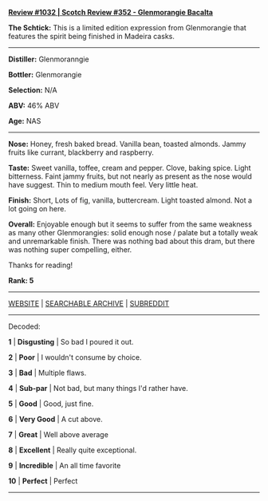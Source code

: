 
[**Review #1032 | Scotch Review #352 - Glenmorangie Bacalta**]( https://t8ke.review/review-1032-glenmorangie-bacalta/)

**The Schtick:** This is a limited edition expression from Glenmorangie that features the spirit being finished in Madeira casks. 

-----

**Distiller:** Glenmoranngie

**Bottler:** Glenmorangie   

**Selection:** N/A

**ABV:**  46% ABV

**Age:** NAS 

-----

**Nose:**  Honey, fresh baked bread. Vanilla bean, toasted almonds. Jammy fruits like currant, blackberry and raspberry.

**Taste:** Sweet vanilla, toffee, cream and pepper. Clove, baking spice. Light bitterness. Faint jammy fruits, but not nearly as present as the nose would have suggest. Thin to medium mouth feel. Very little heat. 

**Finish:** Short, Lots of fig, vanilla, buttercream. Light toasted almond. Not a lot going on here. 

**Overall:** Enjoyable enough but it seems to suffer from the same weakness as many other Glenmorangies: solid enough nose / palate but a totally weak and unremarkable finish. There was nothing bad about this dram, but there was nothing super compelling, either. 

Thanks for reading!

**Rank: 5**



-----

[WEBSITE](https://t8ke.review) | [SEARCHABLE ARCHIVE](https://t8ke.review/review-archive/) | [SUBREDDIT](https://reddit.com/r/t8kereviews)

-----

Decoded:

**1** | **Disgusting** | So bad I poured it out.

**2** | **Poor** | I wouldn't consume by choice.

**3** | **Bad** | Multiple flaws.

**4** | **Sub-par** | Not bad, but many things I'd rather have.

**5** | **Good** | Good, just fine.

**6** | **Very Good** | A cut above.

**7** | **Great** | Well above average

**8** | **Excellent** | Really quite exceptional.

**9** | **Incredible** | An all time favorite

**10** | **Perfect** | Perfect

----

